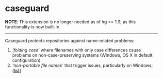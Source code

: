 caseguard
=========

**NOTE**: This extension is no longer needed as of hg >= 1.9, as this
functionality is now built-in.

***

Caseguard protects repositories against name-related problems:

1. _'folding case'_ where filenames with only case differences cause problems
on non-case-preserving systems (Windows, OS X in default configuration)
2. _'non-portable file names'_ that trigger issues, particularly on Windows;
([list](http://bitquabit.com/post/zombie-operating-systems-and-aspnet-mvc/)]

